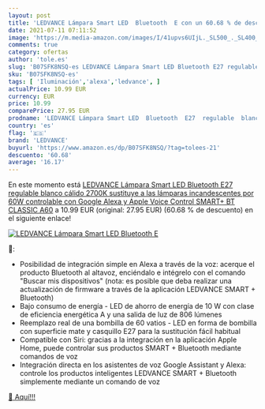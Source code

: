 ```yaml
---
layout: post
title: 'LEDVANCE Lámpara Smart LED  Bluetooth  E con un 60.68 % de descuento'
date: 2021-07-11 07:11:52
image: 'https://m.media-amazon.com/images/I/41upvs6UIjL._SL500_._SL400_.jpg'
comments: true
category: ofertas
author: 'tole.es'
slug: 'B07SFK8NSQ-es LEDVANCE Lámpara Smart LED Bluetooth E27 regulable blanco...'
sku: 'B07SFK8NSQ-es'
tags: [ 'Iluminación','alexa','ledvance', ]
actualPrice: 10.99 EUR
currency: EUR
price: 10.99
comparePrice: 27.95 EUR
prodname: 'LEDVANCE Lámpara Smart LED  Bluetooth  E27  regulable  blanco cálido  2700K   sustituye a las lámparas incandescentes por 60W  controlable con Google  Alexa y Apple Voice Control SMART+ BT CLASSIC A60'
country: 'es'
flag: '🇪🇸'
brand: 'LEDVANCE'
buyurl: 'https://www.amazon.es/dp/B07SFK8NSQ/?tag=tolees-21'
descuento: '60.68'
average: '16.17'
---
```


En este momento está [LEDVANCE Lámpara Smart LED  Bluetooth  E27  regulable  blanco cálido  2700K   sustituye a las lámparas incandescentes por 60W  controlable con Google  Alexa y Apple Voice Control SMART+ BT CLASSIC A60](https://www.amazon.es/dp/B07SFK8NSQ/?tag=tolees-21) a 10.99 EUR (original: 27.95 EUR) (60.68 %  de descuento) en el siguiente enlace!

[![LEDVANCE Lámpara Smart LED  Bluetooth  E](https://m.media-amazon.com/images/I/41upvs6UIjL._SL500_._SL400_.jpg)](https://www.amazon.es/dp/B07SFK8NSQ/?tag=tolees-21)

🔎:

- Posibilidad de integración simple en Alexa a través de la voz: acerque el producto Bluetooth al altavoz, enciéndalo e intégrelo con el comando "Buscar mis dispositivos" (nota: es posible que deba realizar una actualización de firmware a través de la aplicación LEDVANCE SMART + Bluetooth)
- Bajo consumo de energía - LED de ahorro de energía de 10 W con clase de eficiencia energética A y una salida de luz de 806 lúmenes
- Reemplazo real de una bombilla de 60 vatios - LED en forma de bombilla con superficie mate y casquillo E27 para la sustitución fácil habitual
- Compatible con Siri: gracias a la integración en la aplicación Apple Home, puede controlar sus productos SMART + Bluetooth mediante comandos de voz
- Integración directa en los asistentes de voz Google Assistant y Alexa: controle los productos inteligentes LEDVANCE SMART + Bluetooth simplemente mediante un comando de voz

[🛒 Aquí!!!](https://www.amazon.es/dp/B07SFK8NSQ/?tag=tolees-21)
